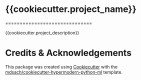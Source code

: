 # {{cookiecutter.project_name}}

==============================

{{cookiecutter.project_description}}

# Credits & Acknowledgements

This package was created using [Cookiecutter](https://github.com/audreyfeldroy/cookiecutter) with the [mdsach/cookiecutter-hypermodern-python-ml](https://github.com/mdsach/cookiecutter-hypermodern-python-ml) template.
